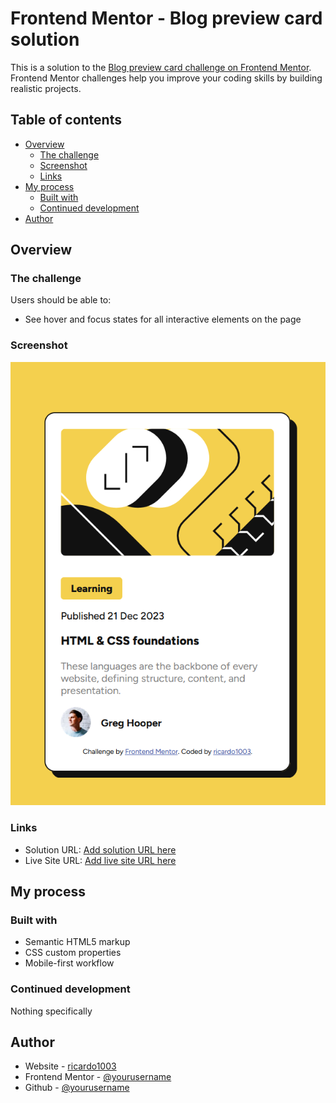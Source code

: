# Frontend Mentor - Blog preview card solution

This is a solution to the [Blog preview card challenge on Frontend Mentor](https://www.frontendmentor.io/challenges/blog-preview-card-ckPaj01IcS). Frontend Mentor challenges help you improve your coding skills by building realistic projects. 

## Table of contents

- [Overview](#overview)
  - [The challenge](#the-challenge)
  - [Screenshot](#screenshot)
  - [Links](#links)
- [My process](#my-process)
  - [Built with](#built-with)
  - [Continued development](#continued-development)
- [Author](#author)

## Overview

### The challenge

Users should be able to:

- See hover and focus states for all interactive elements on the page

### Screenshot
![alt text](image.png)

### Links

- Solution URL: [Add solution URL here](https://www.frontendmentor.io/profile/ricardo1003/solutions)
- Live Site URL: [Add live site URL here](https://ricardo1003.github.io/blog-preview-card-main/)

## My process

### Built with

- Semantic HTML5 markup
- CSS custom properties
- Mobile-first workflow

### Continued development

Nothing specifically

## Author

- Website - [ricardo1003](https://ricardo1003.github.io/blog-preview-card-main/)
- Frontend Mentor - [@yourusername](https://www.frontendmentor.io/profile/ricardo1003)
- Github - [@yourusername](https://www.Github.com/ricardo1003)

